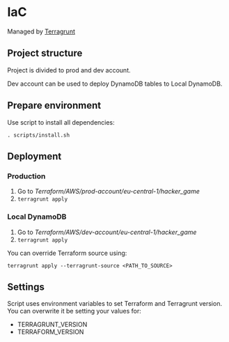 # IaC
Managed by [Terragrunt](https://github.com/gruntwork-io/terragrunt)

## Project structure

Project is divided to prod and dev account. 

Dev account can be used to deploy DynamoDB tables to Local DynamoDB.

## Prepare environment

Use script to install all dependencies:
```
. scripts/install.sh
```

## Deployment

### Production
1. Go to *Terraform/AWS/prod-account/eu-central-1/hacker_game*
2. `terragrunt apply`

### Local DynamoDB
1. Go to *Terraform/AWS/dev-account/eu-central-1/hacker_game*
2. `terragrunt apply`

You can override Terraform source using:
```
terragrunt apply --terragrunt-source <PATH_TO_SOURCE>
```

## Settings
Script uses environment variables to set Terraform and Terragrunt version. You can overwrite it be setting your values for:

- TERRAGRUNT_VERSION
- TERRAFORM_VERSION
